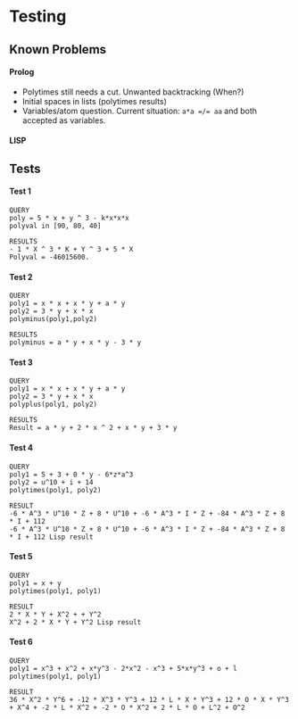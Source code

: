 # Testing
## Known Problems
#### Prolog
  - Polytimes still needs a cut. Unwanted backtracking (When?)
  - Initial spaces in lists (polytimes results)
  - Variables/atom question. Current situation: `a*a =/= aa` and both accepted as variables.

#### LISP


## Tests

#### Test 1
```
QUERY
poly = 5 * x + y ^ 3 - k*x*x*x
polyval in [90, 80, 40]

RESULTS
- 1 * X ^ 3 * K + Y ^ 3 + 5 * X
Polyval = -46015600.

```

#### Test 2
```
QUERY
poly1 = x * x + x * y + a * y  
poly2 = 3 * y + x * x
polyminus(poly1,poly2)

RESULTS
polyminus = a * y + x * y - 3 * y

```

#### Test 3
```
QUERY
poly1 = x * x + x * y + a * y  
poly2 = 3 * y + x * x
polyplus(poly1, poly2)

RESULTS
Result = a * y + 2 * x ^ 2 + x * y + 3 * y
```

#### Test 4
```
QUERY
poly1 = 5 + 3 + 0 * y - 6*z*a^3
poly2 = u^10 + i + 14
polytimes(poly1, poly2)

RESULT
-6 * A^3 * U^10 * Z + 8 * U^10 + -6 * A^3 * I * Z + -84 * A^3 * Z + 8 * I + 112
-6 * A^3 * U^10 * Z + 8 * U^10 + -6 * A^3 * I * Z + -84 * A^3 * Z + 8 * I + 112 Lisp result
```

#### Test 5
```
QUERY
poly1 = x + y
polytimes(poly1, poly1)

RESULT
2 * X * Y + X^2 + + Y^2
X^2 + 2 * X * Y + Y^2 Lisp result
```

#### Test 6
```
QUERY
poly1 = x^3 + x^2 + x*y^3 - 2*x^2 - x^3 + 5*x*y^3 + o + l
polytimes(poly1, poly1)

RESULT
36 * X^2 * Y^6 + -12 * X^3 * Y^3 + 12 * L * X * Y^3 + 12 * O * X * Y^3 + X^4 + -2 * L * X^2 + -2 * O * X^2 + 2 * L * O + L^2 + O^2
```
